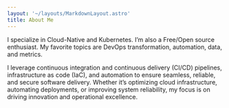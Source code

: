```yaml
---
layout: '~/layouts/MarkdownLayout.astro'
title: About Me
---
```


I specialize in Cloud-Native and Kubernetes. I’m also a Free/Open source enthusiast. My favorite topics are DevOps transformation, automation, data, and metrics.

I leverage continuous integration and continuous delivery (CI/CD) pipelines, infrastructure as code (IaC), and automation to ensure seamless, reliable, and secure software delivery. Whether it’s optimizing cloud infrastructure, automating deployments, or improving system reliability, my focus is on driving innovation and operational excellence.
